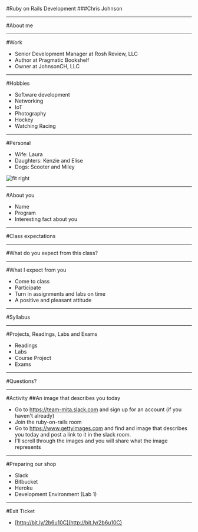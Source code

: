 #Ruby on Rails Development
###Chris Johnson

---
#About me

---
#Work
* Senior Development Manager at Rosh Review, LLC
* Author at Pragmatic Bookshelf
* Owner at JohnsonCH, LLC

---
#Hobbies
* Software development
* Networking
* IoT
* Photography
* Hockey
* Watching Racing

---
#Personal
* Wife: Laura
* Daughters: Kenzie and Elise
* Dogs: Scooter and Miley

![fit right](https://dl.dropboxusercontent.com/s/ytbuugn4f99shm8/2016-08-18%20at%209.34%20PM.png)

---
#About you
* Name
* Program
* Interesting fact about you

---
#Class expectations

---
#What do you expect from this class?

---
#What I expect from you
* Come to class
* Participate
* Turn in assignments and labs on time
* A positive and pleasant attitude

---
#Syllabus

---
#Projects, Readings, Labs and Exams
* Readings
* Labs
* Course Project
* Exams

---
#Questions?

---
#Activity
##An image that describes you today
* Go to https://team-mita.slack.com and sign up for an account (if you haven't already)
* Join the ruby-on-rails room
* Go to https://www.gettyimages.com and find and image that describes you today and post a link to it
  in the slack room.
* I'll scroll through the images and you will share what the image represents

---

#Preparing our shop
* Slack
* Bitbucket
* Heroku
* Development Environment (Lab 1)

---
#Exit Ticket
* [http://bit.ly/2b6u10C](http://bit.ly/2b6u10C)
